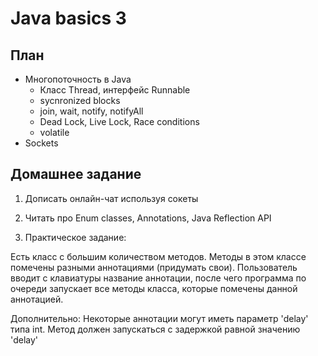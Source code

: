 # Java basics 3

## План

* Многопоточность в Java
  * Класс Thread, интерфейс Runnable
  * sycnronized blocks
  * join, wait, notify, notifyAll
  * Dead Lock, Live Lock, Race conditions
  * volatile
* Sockets

## Домашнее задание

1) Дописать онлайн-чат используя сокеты

2) Читать про Enum classes, Annotations, Java Reflection API

3) Практическое задание:

Есть класс с большим количеством методов. Методы в этом классе помечены разными аннотациями (придумать свои).
Пользователь вводит с клавиатуры название аннотации, после чего программа по очереди запускает все методы класса, которые помечены данной аннотацией.

Дополнительно:
Некоторые аннотации могут иметь параметр 'delay' типа int. Метод должен запускаться с задержкой равной значению 'delay'
